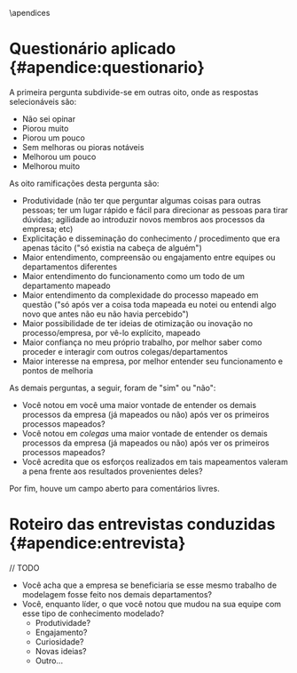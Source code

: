 \apendices

# Questionário aplicado {#apendice:questionario}

A primeira pergunta subdivide-se em outras oito, onde as respostas selecionáveis são:

- Não sei opinar
- Piorou muito
- Piorou um pouco
- Sem melhoras ou pioras notáveis
- Melhorou um pouco
- Melhorou muito

As oito ramificações desta pergunta são:

- Produtividade (não ter que perguntar algumas coisas para outras pessoas; ter um lugar rápido e fácil para direcionar as pessoas para tirar dúvidas; agilidade ao introduzir novos membros aos processos da empresa; etc)
- Explicitação e disseminação do conhecimento / procedimento que era apenas tácito ("só existia na cabeça de alguém")
- Maior entendimento, compreensão ou engajamento entre equipes ou departamentos diferentes
- Maior entendimento do funcionamento como um todo de um departamento mapeado
- Maior entendimento da complexidade do processo mapeado em questão ("só após ver a coisa toda mapeada eu notei ou entendi algo novo que antes não eu não havia percebido")
- Maior possibilidade de ter ideias de otimização ou inovação no processo/empresa, por vê-lo explícito, mapeado
- Maior confiança no meu próprio trabalho, por melhor saber como proceder e interagir com outros colegas/departamentos
- Maior interesse na empresa, por melhor entender seu funcionamento e pontos de melhoria

As demais perguntas, a seguir, foram de "sim" ou "não":

- Você notou em você uma maior vontade de entender os demais processos da empresa (já mapeados ou não) após ver os primeiros processos mapeados?
- Você notou em *colegas* uma maior vontade de entender os demais processos da empresa (já mapeados ou não) após ver os primeiros processos mapeados?
- Você acredita que os esforços realizados em tais mapeamentos valeram a pena frente aos resultados provenientes deles?

Por fim, houve um campo aberto para comentários livres.

# Roteiro das entrevistas conduzidas {#apendice:entrevista}

// TODO

- Você acha que a empresa se beneficiaria se esse mesmo trabalho de modelagem fosse feito nos demais departamentos?
- Você, enquanto líder, o que você notou que mudou na sua equipe com esse tipo de conhecimento modelado?
    - Produtividade?
    - Engajamento?
    - Curiosidade?
    - Novas ideias?
    - Outro...
